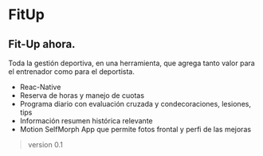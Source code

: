 # FitUp

## Fit-Up ahora.

Toda la gestión deportiva, en una herramienta, que agrega tanto valor para el entrenador como para el deportista.

- Reac-Native
- Reserva de horas y manejo de cuotas
- Programa diario con evaluación cruzada y condecoraciones, lesiones, tips
- Información resumen histórica relevante
- Motion SelfMorph App que permite fotos frontal y perfi de las mejoras

> version 0.1

